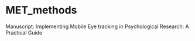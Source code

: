 # MET_methods
Manuscript: Implementing Mobile Eye tracking in Psychological Research: A Practical Guide
